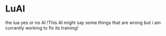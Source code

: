 # LuAI
the lua yes or no AI 
!This AI might say some things that are wrong but i am currantly working to fix its training!
